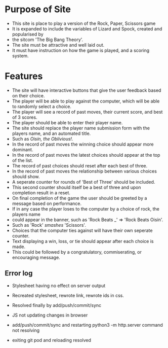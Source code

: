 # Purpose of Site
- This site is place to play a version of the Rock, Paper, Scissors game
- It is expanded to include the variables of Lizard and Spock, created and popularised by
- the sitcom 'The Big Bang Theory'.
- The site must be attractive and well laid out. 
- It must have instruction on how the game is played, and a scoring system.

# Features
- The site will have interactive buttons that give the user feedback based on their choice.
- The player will be able to play against the computer, which will be able to randomly select a choice.
- The player will see a record of past moves, their current score, and best of 3 scores.
- The player should be able to enter their player name.
- The site should replace the player name submission form with the players name, and an automated title.
- Such as *Oisín, the Oblivious!*.
- In the record of past moves the winning choice should appear more dominant.
- In the record of past moves the latest choices should appear at the top of the list.
- The record of past choices should reset after each best of three.
- In the record of past moves the relationship between various choices should show.
- A seperate counter for rounds of 'Best of Three' should be included.
- This second counter should itself be a best of three and upon completion result in a reset.
- On final completion of the game the user should be greeted by a message based on performance.
- If in any case the player loses to the computer by a choice of rock, the players name 
- could appear in the banner, such as 'Rock Beats _' => 'Rock Beats Oisín'.
- Such as 'Rock' *smashes* 'Scissors'.
- Choices that the computer ties against will have their own seperate counter.
- Text displaying a win, loss, or tie should appear after each choice is made.
- This could be followed by a congratulatory, commiserating, or encouraging message.

## Error log
- Stylesheet having no effect on server output
- Recreated stylesheet, rewrote link, rewrote ids in css.
- Resolved finally by add/push/commit/sync

- JS not updating changes in browser
- add/push/commit/sync and restarting python3 -m http.server command not resolving
- exiting git pod and reloading resolved

